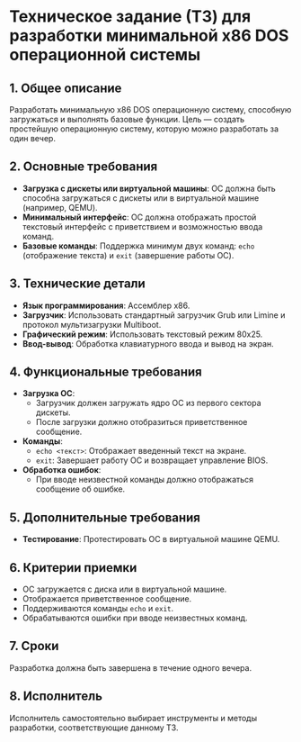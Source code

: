 # Техническое задание (ТЗ) для разработки минимальной x86 DOS операционной системы

## 1. Общее описание

Разработать минимальную x86 DOS операционную систему, способную загружаться и выполнять базовые функции. Цель — создать простейшую операционную систему, которую можно разработать за один вечер.

## 2. Основные требования

- **Загрузка с дискеты или виртуальной машины**: ОС должна быть способна загружаться с дискеты или в виртуальной машине (например, QEMU).
- **Минимальный интерфейс**: ОС должна отображать простой текстовый интерфейс с приветствием и возможностью ввода команд.
- **Базовые команды**: Поддержка минимум двух команд: `echo` (отображение текста) и `exit` (завершение работы ОС).

## 3. Технические детали

- **Язык программирования**: Ассемблер x86.
- **Загрузчик**: Использовать стандартный загрузчик Grub или Limine и протокол мультизагрузки Multiboot.
- **Графический режим**: Использовать текстовый режим 80x25.
- **Ввод-вывод**: Обработка клавиатурного ввода и вывод на экран.

## 4. Функциональные требования

- **Загрузка ОС**:
  - Загрузчик должен загружать ядро ОС из первого сектора дискеты.
  - После загрузки должно отобразиться приветственное сообщение.
- **Команды**:
  - `echo <текст>`: Отображает введенный текст на экране.
  - `exit`: Завершает работу ОС и возвращает управление BIOS.
- **Обработка ошибок**:
  - При вводе неизвестной команды должно отображаться сообщение об ошибке.

## 5. Дополнительные требования

- **Тестирование**: Протестировать ОС в виртуальной машине QEMU.

## 6. Критерии приемки

- ОС загружается с диска или в виртуальной машине.
- Отображается приветственное сообщение.
- Поддерживаются команды `echo` и `exit`.
- Обрабатываются ошибки при вводе неизвестных команд.

## 7. Сроки

Разработка должна быть завершена в течение одного вечера.

## 8. Исполнитель

Исполнитель самостоятельно выбирает инструменты и методы разработки, соответствующие данному ТЗ.
